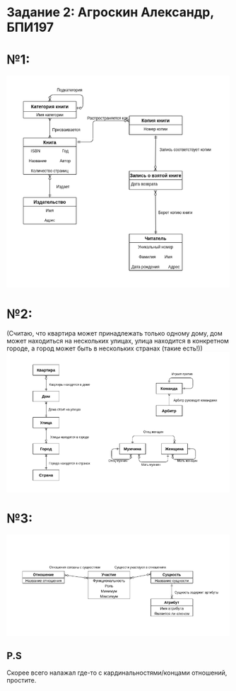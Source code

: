 # Задание 2: Агроскин Александр, БПИ197

# №1:
![img1](1_task2.png)

# №2:
(Считаю, что квартира может принадлежать только одному дому, дом может находиться на нескольких улицах, улица находится в конкретном городе, а город может быть в нескольких странах (такие есть!))
![img2](2_task2.png)

# №3:
![img3](3_task2.png)

## P.S
Скорее всего налажал где-то с кардинальностями/концами отношений, простите.
